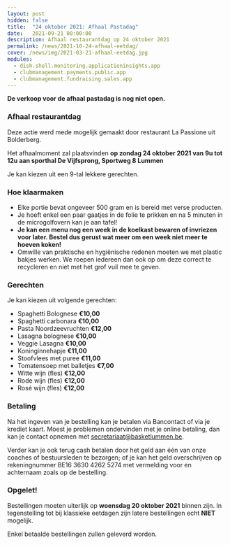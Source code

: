 ```yaml
---
layout: post
hidden: false
title:  "24 oktober 2021: Afhaal Pastadag"
date:   2021-09-21 00:00:00
description: Afhaal restaurantdag op 24 oktober 2021
permalink: /news/2021-10-24-afhaal-eetdag/
cover: /news/img/2021-03-21-afhaal-eetdag.jpg
modules:
  - dish.shell.monitoring.applicationinsights.app
  - clubmanagement.payments.public.app
  - clubmanagement.fundraising.sales.app
---
```


**De verkoop voor de afhaal pastadag is nog niet open.**

### Afhaal restaurantdag

Deze actie werd mede mogelijk gemaakt door restaurant La Passione uit Bolderberg.

Het afhaalmoment zal plaatsvinden **op zondag 24 oktober 2021 van 9u tot 12u aan sporthal De Vijfsprong, Sportweg 8 Lummen**

Je kan kiezen uit een 9-tal lekkere gerechten.

### Hoe klaarmaken

- Elke portie bevat ongeveer 500 gram en is bereid met verse producten.
- Je hoeft enkel een paar gaatjes in de folie te prikken en na 5 minuten in de microgolfovern kan je aan tafel!
- **Je kan een menu nog een week in de koelkast bewaren of invriezen voor later. Bestel dus gerust wat meer om een week niet meer te hoeven koken!**
- Omwille van praktische en hygiënische redenen moeten we met plastic bakjes werken. We roepen iedereen dan ook op om deze correct te recycleren en niet met het grof vuil mee te geven.

### Gerechten

Je kan kiezen uit volgende gerechten:

- Spaghetti Bolognese **€10,00**
- Spaghetti carbonara **€10,00**
- Pasta Noordzeevruchten **€12,00**
- Lasagna bolognese **€10,00**
- Veggie Lasagna **€10,00**
- Koninginnehapje **€11,00**
- Stoofvlees met puree **€11,00**
- Tomatensoep met balletjes **€7,00**
- Witte wijn (fles) **€12,00**
- Rode wijn (fles) **€12,00**
- Rosé wijn (fles) **€12,00**

### Betaling

Na het ingeven van je bestelling kan je betalen via Bancontact of via je krediet kaart. Moest je problemen ondervinden met je online betaling, dan kan je contact opnemen met [secretariaat@basketlummen.be](mailto://secretariaat@basketlummen.be).

Verder kan je ook terug cash betalen door het geld aan één van onze coaches of bestuursleden te bezorgen; of je kan het geld overschrijven op rekeningnummer BE16 3630 4262 5274 met vermelding voor en achternaam zoals op de bestelling.

### Opgelet!

Bestellingen moeten uiterlijk op **woensdag 20 oktober 2021** binnen zijn. In tegenstelling tot bij klassieke eetdagen zijn latere bestellingen echt **NIET** mogelijk. 

Enkel betaalde bestellingen zullen geleverd worden. 

<clubmgmt-purchase-order-wizard sale-id="054cb0f4-5894-4732-9f68-07d90a08e2ce"></clubmgmt-purchase-order-wizard>

<template id="clubmgmt-purchase-order-form-template">
  <form class="responsive-form">
    <fieldset>
      <legend>Plaats je bestelling</legend>
    </fieldset>
  </form>
</template>

<template id="clubmgmt-purchase-order-sale-open-template">
    <table>
      <tbody>
        <tr>
          <td><label for="given-name">Voornaam</label></td>
          <td><input type="text" id="given-name" name="given-name" placeholder="Vul je voornaam in..." required></input></td>
        </tr>
        <tr>
          <td><label for="family-name">Familienaam</label></td>
          <td><input type="text" id="family-name" name="family-name" placeholder="Vul je familienaam in..." required></input></td>
        </tr>
        <tr>
          <td><label for="email">Email</label></td>
          <td><input type="text" id="email" name="email" placeholder="Vul je email in..."></input></td>
        </tr>
		    <tr>
          <td><label for="telephone">Telefoon</label></td>
          <td><input type="text" id="telephone" name="telephone" placeholder="Vul je telefoon in..."></input></td>
        </tr>
      </tbody>
      <tbody id="offers"></tbody>
      <tbody>    
        <tr class="total-row">
          <td><label>Te betalen</label></td>
          <td><label id="price">€ 0</label></td>
        </tr>   
      </tbody>      
      <tbody>
        <tr>
          <td style="vertical-align: top"><label for="comment">Opmerking</label></td>
          <td><textarea id="comment" name="comment" rows="4" style="width: initial" placeholder="Ga je bij iemand leveren? Noteer het dan hier."></textarea></td>
        </tr> 
      </tbody>
      <tbody> 
        <tr>
          <td><label for="sendConfirmation">Stuur me een bevestiging</label></td>
          <td><input type="checkbox" id="sendConfirmation" name="sendConfirmation" checked></input> (vereist email)</td>
        </tr>  
      </tbody>
      <tbody id="delivery-types" style="display: none"></tbody>
      <tbody id="delivery-slots" style="display: none"></tbody>
      <tbody id="delivery-location" style="display: none"></tbody>
      <tbody>
        <tr>
          <td><label for="submit"></label></td>
          <td><submit-button>Doorgaan naar betalen</submit-button></td>
        </tr>
      </tbody>        
    </table>
</template>

<template id="clubmgmt-purchase-order-sale-pending-template">
    <table>
      <tr>
        <td><label>Registratie gaat pas open op <span class="sale-from"></span></label></td>
      </tr>
    </table>
</template>

<template id="clubmgmt-purchase-order-sale-over-template">
    <table>
      <tr>
        <td><label>Registratie is afgelopen</label></td>
      </tr>
    </table>
</template>

<template id="clubmgmt-purchase-order-sold-out-template">
    <table>
      <tr>
        <td><label>Wij zijn uitverkocht!</label></td>
      </tr>
    </table>
</template>

<template id="clubmgmt-purchase-order-offer-template">
    <tr>
        <td class="label-holder"><label></label></td>
        <td class="input-holder"></td>
    </tr>
</template>

<template id="clubmgmt-purchase-order-offer-collection-name-template">
    <tr>
        <td></td>
        <td><label class="collection-name"></label></td>
    </tr>
</template>

<template id="clubmgmt-purchase-order-offer-label-template">
    <label></label>
</template>

<template id="clubmgmt-purchase-order-offer-input-number-template">
    <input type="number" placeholder="0" min="0" />
</template>

<template id="clubmgmt-purchase-order-offer-input-toggle-template">
    <input />
</template>

<template id="clubmgmt-purchase-order-offer-input-dropdown-template">
    <select />
</template>

<template id="clubmgmt-purchase-order-offer-horizontal-container-template">
    <div class="horizontal-container"></span>
</template>

<template id="clubmgmt-purchase-order-offer-option-label-template">
    <span class="option-label"></span>
</template>

<template id="clubmgmt-purchase-order-delivery-types-template">
    <tr>
        <td><label>Levering</label></td>
        <td><select id="delivery-types-selector" name="delivery-types-selector"></select></td>
    </tr>
</template>

<template id="clubmgmt-purchase-order-delivery-slot-template">
    <tr>
        <td></td>
        <td><input type="radio" name="delivery"></input> <span class="slot-from"></span> tot <span class="slot-to"></span></td>
    </tr>
</template>

<template id="clubmgmt-purchase-order-delivery-location-template">
    <tr>
      <td><label for="addressLine1">Adres Lijn 1</label></td>
      <td><input type="text" id="addressLine1" name="addressLine1" placeholder="Vul je adres in..." required></input></td>
    </tr>
    <tr>
      <td><label for="addressLine2">Adres Lijn 2</label></td>
      <td><input type="text" id="addressLine2" name="addressLine2" placeholder="Vul je adres in..."></input></td>
    </tr>
    <tr>
      <td><label for="postcode">Postcode</label></td>
      <td><input type="text" id="zipCode" name="zipCode" value="3560" disabled required></input></td>
    </tr>
    <tr>
      <td><label for="city">Stad</label></td>
      <td><input type="text" id="city" name="city" value="Lummen" disabled required></input></td>
    </tr>
    <tr>
      <td><label for="stateProvince">Provincie</label></td>
      <td><input type="text" id="stateProvince" name="stateProvince" value="Limburg" disabled required></input></td>
    </tr>
    <tr>
      <td><label for="country">Land</label></td>
      <td><input type="text" id="country" name="country" value="België" disabled required></input></td>
    </tr>
</template>

<template id="clubmgmt-purchase-order-confirmation-template">
  <form class="responsive-form">
    <fieldset>
      <legend>Bedankt voor je bestelling!</legend>
      <table>
        <tr>
          <td colspan="2" class="align-left">
              We verwelkomen je op zondag 24 oktober 2021 aan de sporthal van Lummen tussen 9u en 12u om je bestelling af te halen.
              Je kan je bestelling <a class="pdf-link" href="/order/confirmation/">hier</a> afdrukken.
          </td>
        </tr>
        <tr>
          <td colspan="2" class="align-left">
            <button id="new">Nog een bestelling plaatsen</button>
          </td>
        </tr>
      </table>
    </fieldset>
  </form>
</template>

<template id="clubmgmt-purchase-order-error-report-template">
  <form class="responsive-form">
    <fieldset>
      <legend>Er is iets fout gegaan!</legend>
      <table>
        <tr>
          <td colspan="2" class="align-left error-message">
          </td>
        </tr>
        <tr>
          <td colspan="2" class="align-left">
            <button id="new">Opnieuw een bestelling plaatsen</button>
          </td>
        </tr>
      </table>
    </fieldset>
  </form>
</template>

<template id="clubmgmt-purchase-order-payment-template">

  <form class="responsive-form" id="orderPayment">
    <fieldset>
      <legend>Kies een betaal methode</legend>
      <payment-method-selector id="paymentMethodSelector">
      </payment-method-selector>
      <submit-button>Doorgaan</submit-button>
    </fieldset>
  </form>
  
</template>

<template id="clubmgmt-payment-method-cash-form-template">
  <div class="table">	
      <div class="table-row">
        <div class="table-cell">
          Gelieve het te betalen bedrag te bezorgen aan de coach of aan een bestuurslid.
        </div>
        <div class="table-cell"></div>
      </div>    
  </div>
</template>
<template id="clubmgmt-payment-method-wiretransfer-form-template">
  <div class="table">	
		<div class="table-row">
			<div class="table-cell">
				 Gelieve het geld over te schrijven op rekeningnummer BE16 3630 4262 5274 met vermelding voor en achternaam zoals op de bestelling
			</div>	
      <div class="table-cell"></div>
		</div>
	</div>
</template>